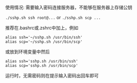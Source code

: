 使用情况: 需要输入密码连接服务器，不能够在服务器上存储公钥

`./sshp.sh ssh root@...` or `./sshp.sh scp ...`

推荐在.bashrc或.zshrc中加上，例如

```
alias ssh='~/sshp.sh /usr/bin/ssh'
alias scp='~/sshp.sh /usr/bin/scp'
```

或放到环境变量中然后

```
alias ssh='sshp.sh /usr/bin/ssh'
alias scp='sshp.sh /usr/bin/scp'
```

运行时，无需密码则在提示输入密码出回车即可
